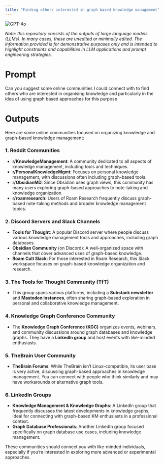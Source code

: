 ```yaml
---
title: "Finding others interested in graph based knowledge management"
---
```

![GPT-4o](https://img.shields.io/badge/GPT--4o-3333FF?style=for-the-badge&logo=openai&logoColor=white)



*Note: this repository consists of the outputs of large language models (LLMs). In many cases, these are unedited or minimally edited. The information provided is for demonstrative purposes only and is intended to highlight constraints and capabilities in LLM applications and prompt engineering strategies.*


# Prompt

Can you suggest some online communities I could connect with to find others who are interested in organising knowledge and particularly in the idea of using graph based approaches for this purpose

# Outputs

Here are some online communities focused on organizing knowledge and graph-based knowledge management:

### 1. **Reddit Communities**
   - **r/KnowledgeManagement**: A community dedicated to all aspects of knowledge management, including tools and techniques.
   - **r/PersonalKnowledgeMgmt**: Focuses on personal knowledge management, with discussions often including graph-based tools.
   - **r/ObsidianMD**: Since Obsidian uses graph views, this community has many users exploring graph-based approaches to note-taking and knowledge organization.
   - **r/roamresearch**: Users of Roam Research frequently discuss graph-based note-taking methods and broader knowledge management topics.

### 2. **Discord Servers and Slack Channels**
   - **Tools for Thought**: A popular Discord server where people discuss various knowledge management tools and approaches, including graph databases.
   - **Obsidian Community** (on Discord): A well-organized space with channels that cover advanced uses of graph-based knowledge.
   - **Roam Cult Slack**: For those interested in Roam Research, this Slack workspace focuses on graph-based knowledge organization and research.

### 3. **The Tools for Thought Community (TfT)** 
   - This group spans various platforms, including a **Substack newsletter** and **Mastodon instances**, often sharing graph-based exploration in personal and collaborative knowledge management.

### 4. **Knowledge Graph Conference Community**
   - The **Knowledge Graph Conference (KGC)** organizes events, webinars, and community discussions around graph databases and knowledge graphs. They have a **LinkedIn group** and host events with like-minded enthusiasts.

### 5. **TheBrain User Community**
   - **TheBrain Forums**: While TheBrain isn’t Linux-compatible, its user base is very active, discussing graph-based approaches in knowledge management. You can connect with people who think similarly and may have workarounds or alternative graph tools.

### 6. **LinkedIn Groups**
   - **Knowledge Management & Knowledge Graphs**: A LinkedIn group that frequently discusses the latest developments in knowledge graphs, ideal for connecting with graph-based KM enthusiasts in a professional context.
   - **Graph Database Professionals**: Another LinkedIn group focused specifically on graph database use cases, including knowledge management. 

These communities should connect you with like-minded individuals, especially if you’re interested in exploring more advanced or experimental approaches.